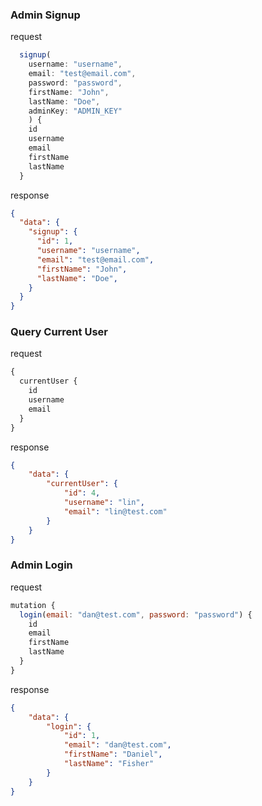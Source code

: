 ### Admin Signup
request
```javascript
  signup(
    username: "username", 
    email: "test@email.com",
    password: "password",
    firstName: "John",
    lastName: "Doe",
    adminKey: "ADMIN_KEY"
    ) {
    id
    username
    email
    firstName
    lastName
  }
```
response
```json
{
  "data": {
    "signup": {
      "id": 1,
      "username": "username", 
      "email": "test@email.com",
      "firstName": "John",
      "lastName": "Doe",
    }
  }
}
```

### Query Current User
request
```javascript
{
  currentUser {
    id
    username
    email
  }
}

```
response
```json
{
    "data": {
        "currentUser": {
            "id": 4,
            "username": "lin",
            "email": "lin@test.com"
        }
    }
}
```

### Admin Login
request
```javascript
mutation {
  login(email: "dan@test.com", password: "password") {
    id
    email
    firstName
    lastName
  }
}
```
response
```json
{
    "data": {
        "login": {
            "id": 1,
            "email": "dan@test.com",
            "firstName": "Daniel",
            "lastName": "Fisher"
        }
    }
}
```

